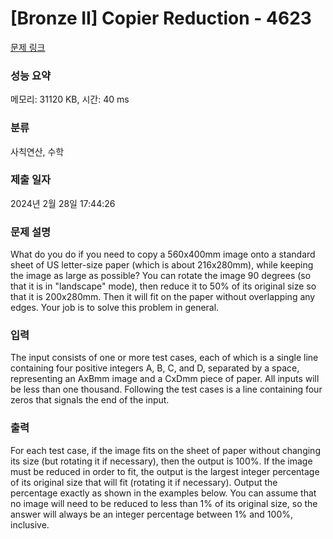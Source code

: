 # [Bronze II] Copier Reduction - 4623 

[문제 링크](https://www.acmicpc.net/problem/4623) 

### 성능 요약

메모리: 31120 KB, 시간: 40 ms

### 분류

사칙연산, 수학

### 제출 일자

2024년 2월 28일 17:44:26

### 문제 설명

<p>What do you do if you need to copy a 560x400mm image onto a standard sheet of US letter-size paper (which is about 216x280mm), while keeping the image as large as possible? You can rotate the image 90 degrees (so that it is in "landscape" mode), then reduce it to 50% of its original size so that it is 200x280mm. Then it will fit on the paper without overlapping any edges. Your job is to solve this problem in general.</p>

### 입력 

 <p>The input consists of one or more test cases, each of which is a single line containing four positive integers A, B, C, and D, separated by a space, representing an AxBmm image and a CxDmm piece of paper. All inputs will be less than one thousand. Following the test cases is a line containing four zeros that signals the end of the input.</p>

### 출력 

 <p>For each test case, if the image fits on the sheet of paper without changing its size (but rotating it if necessary), then the output is 100%. If the image must be reduced in order to fit, the output is the largest integer percentage of its original size that will fit (rotating it if necessary). Output the percentage exactly as shown in the examples below. You can assume that no image will need to be reduced to less than 1% of its original size, so the answer will always be an integer percentage between 1% and 100%, inclusive.</p>

